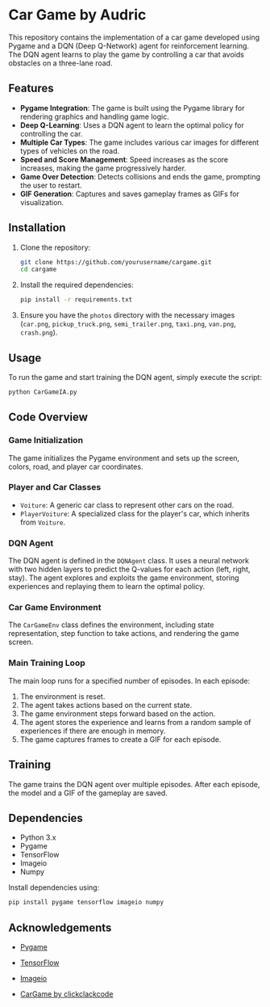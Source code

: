# Car Game by Audric

This repository contains the implementation of a car game developed using Pygame and a DQN (Deep Q-Network) agent for reinforcement learning. The DQN agent learns to play the game by controlling a car that avoids obstacles on a three-lane road.

## Features

- **Pygame Integration**: The game is built using the Pygame library for rendering graphics and handling game logic.
- **Deep Q-Learning**: Uses a DQN agent to learn the optimal policy for controlling the car.
- **Multiple Car Types**: The game includes various car images for different types of vehicles on the road.
- **Speed and Score Management**: Speed increases as the score increases, making the game progressively harder.
- **Game Over Detection**: Detects collisions and ends the game, prompting the user to restart.
- **GIF Generation**: Captures and saves gameplay frames as GIFs for visualization.

## Installation

1. Clone the repository:
    ```bash
    git clone https://github.com/yourusername/cargame.git
    cd cargame
    ```

2. Install the required dependencies:
    ```bash
    pip install -r requirements.txt
    ```

3. Ensure you have the `photos` directory with the necessary images (`car.png`, `pickup_truck.png`, `semi_trailer.png`, `taxi.png`, `van.png`, `crash.png`).

## Usage

To run the game and start training the DQN agent, simply execute the script:

```bash
python CarGameIA.py
```

## Code Overview

### Game Initialization

The game initializes the Pygame environment and sets up the screen, colors, road, and player car coordinates.

### Player and Car Classes

- `Voiture`: A generic car class to represent other cars on the road.
- `PlayerVoiture`: A specialized class for the player's car, which inherits from `Voiture`.

### DQN Agent

The DQN agent is defined in the `DQNAgent` class. It uses a neural network with two hidden layers to predict the Q-values for each action (left, right, stay). The agent explores and exploits the game environment, storing experiences and replaying them to learn the optimal policy.

### Car Game Environment

The `CarGameEnv` class defines the environment, including state representation, step function to take actions, and rendering the game screen.

### Main Training Loop

The main loop runs for a specified number of episodes. In each episode:
1. The environment is reset.
2. The agent takes actions based on the current state.
3. The game environment steps forward based on the action.
4. The agent stores the experience and learns from a random sample of experiences if there are enough in memory.
5. The game captures frames to create a GIF for each episode.

## Training

The game trains the DQN agent over multiple episodes. After each episode, the model and a GIF of the gameplay are saved.

## Dependencies

- Python 3.x
- Pygame
- TensorFlow
- Imageio
- Numpy

Install dependencies using:
```bash
pip install pygame tensorflow imageio numpy
```

## Acknowledgements

- [Pygame](https://www.pygame.org/)
- [TensorFlow](https://www.tensorflow.org/)
- [Imageio](https://imageio.github.io/)

- [CarGame by clickclackcode](https://github.com/clickclackcode/python-car-game.git)